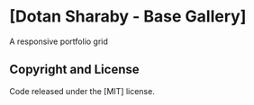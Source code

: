 # [Dotan Sharaby - Base Gallery]
A responsive portfolio grid

## Copyright and License

Code released under the [MIT] license.
